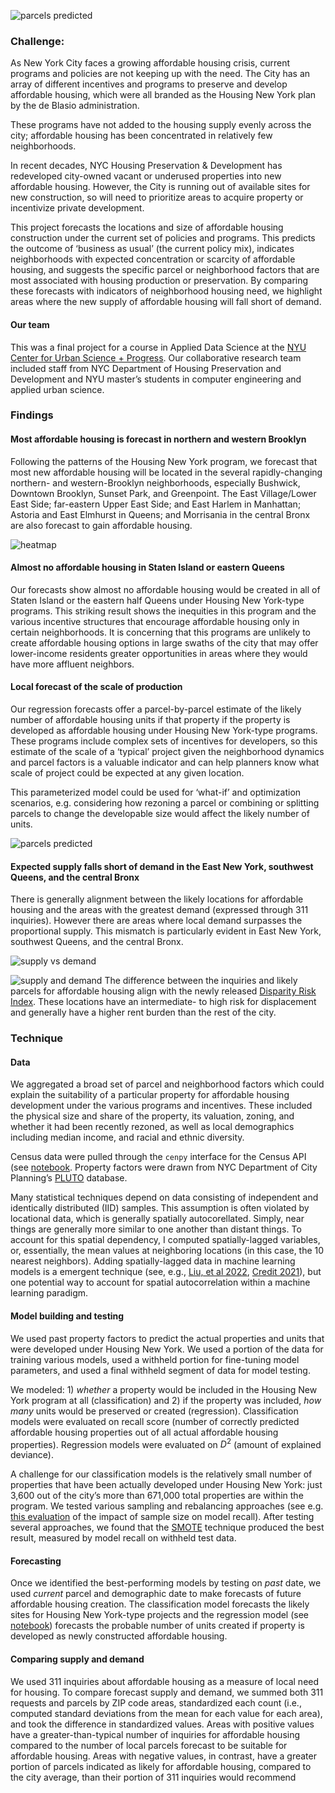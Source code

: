 ![parcels predicted](static/img/units-forecast-map.png)

### Challenge:

As New York City faces a growing affordable housing crisis, current programs and policies are not keeping up with the need. The City has an array of different incentives and programs to preserve and develop affordable housing, which were all branded as the Housing New York plan by the de Blasio administration. 

These programs have not added to the housing supply evenly across the city; affordable housing has been concentrated in relatively few neighborhoods. 

In recent decades, NYC Housing Preservation & Development has redeveloped city-owned vacant or underused properties into new affordable housing. However, the City is running out of available sites for new construction, so will need to prioritize areas to acquire property or incentivize private development.

This project forecasts the locations and size of affordable housing construction under the current set of policies and programs. This predicts the outcome of ‘business as usual’ (the current policy mix), indicates neighborhoods with expected concentration or scarcity of affordable housing, and suggests the specific parcel or neighborhood factors that are most associated with housing production or preservation. By comparing these forecasts with indicators of neighborhood housing need, we highlight areas where the new supply of affordable housing will fall short of demand. 

#### Our team
This was a final project for a course in Applied Data Science at the [NYU Center for Urban Science + Progress](https://cusp.nyu.edu). Our collaborative research team included staff from NYC Department of Housing Preservation and Development and NYU master’s students in computer engineering and applied urban science. 

### Findings

#### Most affordable housing is forecast in northern and western Brooklyn

Following the patterns of the Housing New York program, we forecast that most new affordable housing will be located in the several rapidly-changing northern- and western-Brooklyn neighborhoods, especially Bushwick, Downtown Brooklyn, Sunset Park, and Greenpoint. The East Village/Lower East Side; far-eastern Upper East Side; and East Harlem in Manhattan; Astoria and East Elmhurst in Queens; and Morrisania in the central Bronx are also forecast to gain affordable housing.

![heatmap](static/img/forecast-locations-heatmap.png)

<!--The neighborhoods demographic variables seem to be the most important in predicting the sites of Housing New York projects, but certain parcel factors are also important. The decision tree classification model found that the neighborhood total Black population and median income to be the most predictive factors (while the building Floor Area Ratio (FAR) and percent of neighborhood residents who are Black were trend features). 

![decision tree](static/img/decision-tree.png)

As these demographic factors have been shown to weigh most heavily, it makes sense that our forecasts show the most likely parcels in XX and XX heavy areas including XX and XX neighborhoods.-->

#### Almost no affordable housing in Staten Island or eastern Queens

Our forecasts show almost no affordable housing would be created in all of Staten Island or the eastern half Queens under Housing New York-type programs. This striking result shows the inequities in this program and the various incentive structures that encourage affordable housing only in certain neighborhoods. It is concerning that this programs are unlikely to create affordable housing options in large swaths of the city that may offer lower-income residents greater opportunities in areas where they would have more affluent neighbors. 

#### Local forecast of the scale of production

Our regression forecasts offer a parcel-by-parcel estimate of the likely number of affordable housing units if that property if the property is developed as affordable housing under Housing New York-type programs. These programs include complex sets of incentives for developers, so this estimate of the scale of a ‘typical’ project given the neighborhood dynamics and parcel factors is a valuable indicator and can help planners know what scale of project could be expected at any given location.

This parameterized model could be used for ‘what-if’ and optimization scenarios, e.g. considering how rezoning a parcel or combining or splitting parcels to change the developable size would affect the likely number of units.

![parcels predicted](static/img/units-forecast-map.png)

#### Expected supply falls short of demand in the East New York, southwest Queens, and the central Bronx

There is generally alignment between the likely locations for affordable housing and the areas with the greatest demand (expressed through 311 inquiries). However there are areas where local demand surpasses the proportional supply. This mismatch is particularly evident in East New York, southwest Queens, and the central Bronx. 

![supply vs demand](static/img/supply-and-demand-maps.png)

![supply and demand](static/img/supply-vs-demand-map.png)
The difference between the inquiries and likely parcels for affordable housing align with the newly released [Disparity Risk Index](https://equitableexplorer.planning.nyc.gov/about). These locations have an intermediate- to high risk for displacement and generally have a higher rent burden than the rest of the city. 


### Technique

#### Data 
We aggregated a broad set of parcel and neighborhood factors which could explain the suitability of a particular property for affordable housing development under the various programs and incentives. These included the physical size and share of the property, its valuation, zoning, and whether it had been recently rezoned, as well as local demographics including median income, and racial and ethnic diversity. 

Census data were pulled through the `cenpy` interface for the Census API (see [notebook](notebooks/get_Census_data.ipynb). Property factors were drawn from NYC Department of City Planning’s [PLUTO](https://www1.nyc.gov/site/planning/data-maps/open-data/dwn-pluto-mappluto.page) database. 

<!-- Rezonings were expected to have an effect on the likelihood that properties properties would include Housing New York Units (particularly since 2016, as under the new [Mandatory Inclusionary Housing](https://www1.nyc.gov/site/planning/plans/mih/mandatory-inclusionary-housing.page) program, any property rezoned over a certain scale must included affordable housing units). Rezonings are not directly indicated in the PLUTO data, but past vintages of the data are published. By recursively comparing zoning codes between years, I was able to find identify property rezonings (whether a property was rezoned within each year and the new zoning district applied) [notebook](notebook). Using a spatial analysis of contiguity then a network analysis of the number of connected components, I was further able to discern which were ‘spot’ rezonings of a single or a few parcels and which were neighborhood-scale (>20 parcel) rezonings [notebook](notebook).-->

Many statistical techniques depend on data consisting of independent and identically distributed (IID) samples. This assumption is often violated by locational data, which is generally spatially autocorellated. Simply, near things are generally more similar to one another than distant things. To account for this spatial dependency, I computed spatially-lagged variables, or, essentially, the mean values at neighboring locations (in this case, the 10 nearest neighbors). Adding spatially-lagged data in machine learning models is a emergent technique (see, e.g., [Liu, et al 2022](https://www.mdpi.com/2220-9964/11/4/242), [Credit 2021](https://onlinelibrary.wiley.com/doi/abs/10.1111/gean.12273)), but one potential way to account for spatial autocorrelation within a machine learning paradigm. 

#### Model building and testing
We used past property factors to predict the actual properties and units that were developed under Housing New York. We used a portion of the data for training various models, used a withheld portion for fine-tuning model parameters, and used a final withheld segment of data for model testing. 

We modeled: 1) _whether_ a property would be included in the Housing New York program at all (classification) and 2) if the property was included, _how many_ units would be preserved or created (regression). Classification models were evaluated on recall score (number of correctly predicted affordable housing properties out of all actual affordable housing properties). Regression models were evaluated on $D^2$ (amount of explained deviance).

A challenge for our classification models is the relatively small number of properties that have been actually developed under Housing New York: just 3,600 out of the city’s more than 671,000 total properties are within the program. We tested various sampling and rebalancing approaches (see e.g. [this evaluation](notebooks/Logistic_Regression_Model_testing_varying_sample_size.ipynb) of the impact of sample size on model recall). After testing several approaches, we found that the [SMOTE](https://arxiv.org/pdf/1106.1813.pdf) technique produced the best result, measured by model recall on withheld test data.  

#### Forecasting
Once we identified the best-performing models by testing on _past_ date, we used _current_ parcel and demographic date to make forecasts of future affordable housing creation. The classification model forecasts the likely sites for Housing New York-type projects and the regression model (see [notebook](notebooks/regression_of_all_counted_units_based_on_parcel_factors.ipynb)) forecasts the probable number of units created if property is developed as newly constructed affordable housing. 

#### Comparing supply and demand 
We used 311 inquiries about affordable housing as a measure of local need for housing. To compare forecast supply and demand, we summed both 311 requests and parcels by ZIP code areas, standardized each count (i.e., computed standard deviations from the mean for each value for each area), and took the difference in standardized values. Areas with positive values have a greater-than-typical number of inquiries for affordable housing compared to the number of local parcels forecast to be suitable for affordable housing. Areas with negative values, in contrast, have a greater portion of parcels indicated as likely for affordable housing, compared to the city average, than their portion of 311 inquiries would recommend

